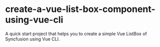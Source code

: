 # create-a-vue-list-box-component-using-vue-cli
A quick start project that helps you to create a simple Vue ListBox of Syncfusion using Vue CLI.
